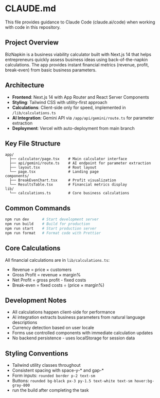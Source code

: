 # CLAUDE.md

This file provides guidance to Claude Code (claude.ai/code) when working with code in this repository.

## Project Overview

BizNapkin is a business viability calculator built with Next.js 14 that helps entrepreneurs quickly assess business ideas using back-of-the-napkin calculations. The app provides instant financial metrics (revenue, profit, break-even) from basic business parameters.

## Architecture

- **Frontend**: Next.js 14 with App Router and React Server Components
- **Styling**: Tailwind CSS with utility-first approach
- **Calculations**: Client-side only for speed, implemented in `/lib/calculations.ts`
- **AI Integration**: Gemini API via `/app/api/gemini/route.ts` for parameter extraction
- **Deployment**: Vercel with auto-deployment from main branch

## Key File Structure

```
app/
  ├── calculator/page.tsx    # Main calculator interface
  ├── api/gemini/route.ts    # AI endpoint for parameter extraction
  ├── layout.tsx             # Root layout
  └── page.tsx               # Landing page
components/
  ├── BreakEvenChart.tsx     # Profit visualization
  └── ResultsTable.tsx       # Financial metrics display
lib/
  └── calculations.ts        # Core business calculations
```

## Common Commands

```bash
npm run dev      # Start development server
npm run build    # Build for production
npm run start    # Start production server
npm run format   # Format code with Prettier
```

## Core Calculations

All financial calculations are in `lib/calculations.ts`:
- Revenue = price × customers
- Gross Profit = revenue × margin%
- Net Profit = gross profit - fixed costs
- Break-even = fixed costs ÷ (price × margin%)

## Development Notes

- All calculations happen client-side for performance
- AI integration extracts business parameters from natural language descriptions
- Currency detection based on user locale
- Forms use controlled components with immediate calculation updates
- No backend persistence - uses localStorage for session data

## Styling Conventions

- Tailwind utility classes throughout
- Consistent spacing with space-y-* and gap-*
- Form inputs: `rounded border p-2 text-sm`
- Buttons: `rounded bg-black px-3 py-1.5 text-white text-sm hover:bg-gray-800`
- run the build after completing the task